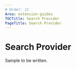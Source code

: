 ```yaml
---
# Order: 11
Area: extension-guides
TOCTitle: Search Provider
PageTitle: Search Provider
---
```


# Search Provider

Sample to be written.